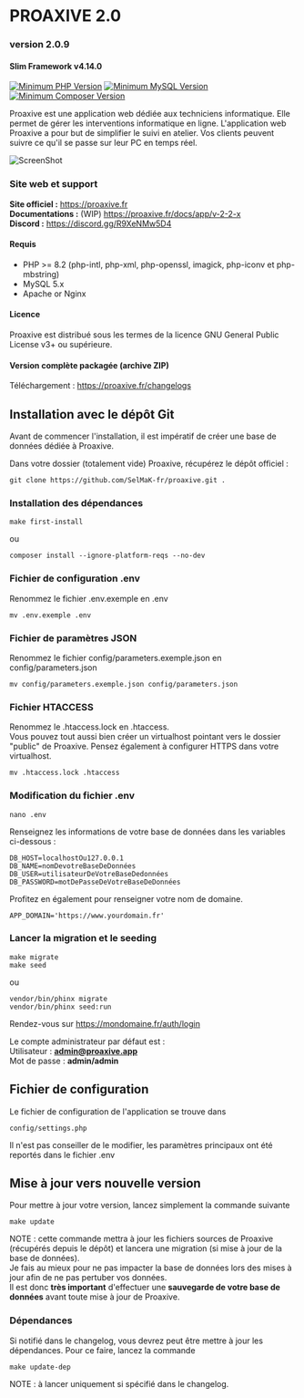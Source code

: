 # PROAXIVE 2.0
### version 2.0.9
#### Slim Framework v4.14.0

[![Minimum PHP Version](https://img.shields.io/badge/PHP->=8.2-%23786fa6)](https://php.net/)
[![Minimum MySQL Version](https://img.shields.io/badge/MySQL-5.x-%23f0932b)](https://www.mysql.com/fr/)
[![Minimum Composer Version](https://img.shields.io/badge/Composer-2.x-%33f9334a)](https://www.mysql.com/fr/)

Proaxive est une application web dédiée aux techniciens informatique.
Elle permet de gérer les interventions informatique en ligne. L'application web Proaxive a pour but de simplifier le suivi en atelier. Vos clients peuvent suivre ce qu'il se passe sur leur PC en temps réel.

![ScreenShot](https://proaxive.fr/images/gallery/01.jpg)

### Site web et support

**Site officiel :** https://proaxive.fr  
**Documentations :** (WIP) https://proaxive.fr/docs/app/v-2-2-x   
**Discord :** https://discord.gg/R9XeNMw5D4

#### Requis
- PHP >= 8.2 (php-intl, php-xml, php-openssl, imagick, php-iconv et php-mbstring)
- MySQL 5.x
- Apache or Nginx

#### Licence

Proaxive est distribué sous les termes de la licence GNU General Public License v3+ ou supérieure.

#### Version complète packagée (archive ZIP)

Téléchargement : https://proaxive.fr/changelogs

## Installation avec le dépôt Git

Avant de commencer l'installation, il est impératif de créer une base de données dédiée à Proaxive. 

Dans votre dossier (totalement vide) Proaxive, récupérez le dépôt officiel :
```
git clone https://github.com/SelMaK-fr/proaxive.git .
```
### Installation des dépendances
```
make first-install
```
ou
```
composer install --ignore-platform-reqs --no-dev
```
### Fichier de configuration .env
Renommez le fichier .env.exemple en .env
```
mv .env.exemple .env
```
### Fichier de paramètres JSON
Renommez le fichier config/parameters.exemple.json en config/parameters.json
```
mv config/parameters.exemple.json config/parameters.json
```
### Fichier HTACCESS
Renommez le .htaccess.lock en .htaccess.  
Vous pouvez tout aussi bien créer un virtualhost pointant vers le dossier "public" de Proaxive. Pensez également à configurer HTTPS dans votre virtualhost.
```
mv .htaccess.lock .htaccess
```
### Modification du fichier .env
```
nano .env
```
Renseignez les informations de votre base de données dans les variables ci-dessous :
```
DB_HOST=localhostOu127.0.0.1
DB_NAME=nomDevotreBaseDeDonnées
DB_USER=utilisateurDeVotreBaseDedonnées
DB_PASSWORD=motDePasseDeVotreBaseDeDonnées
```
Profitez en également pour renseigner votre nom de domaine.
```
APP_DOMAIN='https://www.yourdomain.fr'
```
### Lancer la migration et le seeding
```
make migrate
make seed
```
ou
```
vendor/bin/phinx migrate
vendor/bin/phinx seed:run
```
Rendez-vous sur https://mondomaine.fr/auth/login 

Le compte administrateur par défaut est :  
Utilisateur : **admin@proaxive.app**  
Mot de passe : **admin/admin**
## Fichier de configuration
Le fichier de configuration de l'application se trouve dans 
```
config/settings.php
```
Il n'est pas conseiller de le modifier, les paramètres principaux ont été reportés dans le fichier .env
## Mise à jour vers nouvelle version
Pour mettre à jour votre version, lancez simplement la commande suivante
```
make update
```
NOTE : cette commande mettra à jour les fichiers sources de Proaxive (récupérés depuis le dépôt) et lancera une migration (si mise à jour de la base de données).   
Je fais au mieux pour ne pas impacter la base de données lors des mises à jour afin de ne pas pertuber vos données.   
Il est donc **très important** d'effectuer une **sauvegarde de votre base de données** avant toute mise à jour de Proaxive.   
### Dépendances
Si notifié dans le changelog, vous devrez peut être mettre à jour les dépendances. Pour ce faire, lancez la commande
```
make update-dep
```
NOTE : à lancer uniquement si spécifié dans le changelog.